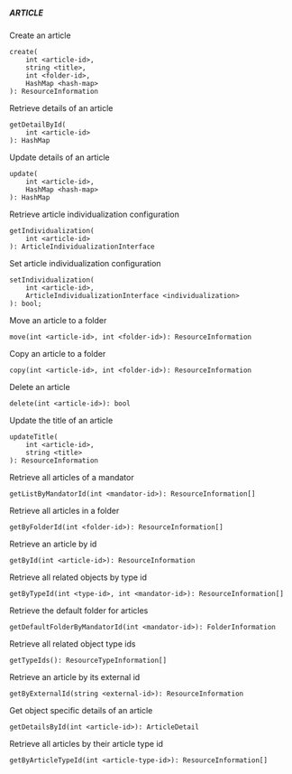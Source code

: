 ##### ARTICLE

Create an article


```
create(
    int <article-id>,
    string <title>,
    int <folder-id>,
    HashMap <hash-map>
): ResourceInformation
```

Retrieve details of an article


```
getDetailById(
    int <article-id>
): HashMap
```

Update details of an article


```
update(
    int <article-id>,
    HashMap <hash-map>
): HashMap
```

Retrieve article individualization configuration

```
getIndividualization(
    int <article-id>
): ArticleIndividualizationInterface
```

Set article individualization configuration

```
setIndividualization(
    int <article-id>,
    ArticleIndividualizationInterface <individualization>
): bool;
```

Move an article to a folder


```
move(int <article-id>, int <folder-id>): ResourceInformation
```

Copy an article to a folder


```
copy(int <article-id>, int <folder-id>): ResourceInformation
```

Delete an article


```
delete(int <article-id>): bool
```

Update the title of an article

```
updateTitle(
    int <article-id>,
    string <title>
): ResourceInformation
```

Retrieve all articles of a mandator


```
getListByMandatorId(int <mandator-id>): ResourceInformation[]
```

Retrieve all articles in a folder


```
getByFolderId(int <folder-id>): ResourceInformation[]
```

Retrieve an article by id


```
getById(int <article-id>): ResourceInformation
```

Retrieve all related objects by type id


```
getByTypeId(int <type-id>, int <mandator-id>): ResourceInformation[]
```

Retrieve the default folder for articles


```
getDefaultFolderByMandatorId(int <mandator-id>): FolderInformation
```

Retrieve all related object type ids


```
getTypeIds(): ResourceTypeInformation[]
```

Retrieve an article by its external id


```
getByExternalId(string <external-id>): ResourceInformation
```

Get object specific details of an article


```
getDetailsById(int <article-id>): ArticleDetail
```

Retrieve all articles by their article type id


```
getByArticleTypeId(int <article-type-id>): ResourceInformation[]
```
